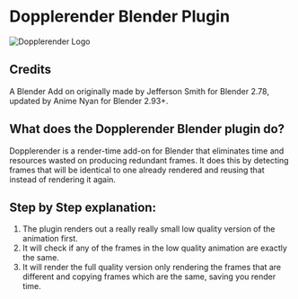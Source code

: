# Dopplerender Blender Plugin
![Dopplerender Logo](http://creativityhacker.ca/wp-content/uploads/2017/09/Dopplerender2-Logo.png)

## Credits
A Blender Add on originally made by Jefferson Smith for Blender 2.78, updated by Anime Nyan for Blender 2.93+.

## What does the Dopplerender Blender plugin do?
Dopplerender is a render-time add-on for Blender that eliminates time and resources wasted on producing redundant frames. 
It does this by detecting frames that will be identical to one already rendered and reusing that instead of rendering it again.

## Step by Step explanation:
1. The plugin renders out a really really small low quality version of the animation first. 
2. It will check if any of the frames in the low quality animation are exactly the same. 
3. It will render the full quality version only rendering the frames that are different and copying frames which are the same, saving you render time.
